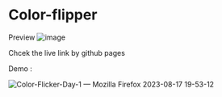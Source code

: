 # Color-flipper

Preview 
![image](https://github.com/itsvanshchavda/Color-flipper/assets/92269332/bf81f9e4-a676-4e39-b27b-29efbfe6d533)

Chcek the live link by github pages 

Demo : 

![Color-Flicker-Day-1 — Mozilla Firefox 2023-08-17 19-53-12](https://github.com/itsvanshchavda/Color-flipper/assets/92269332/8c5456ce-8144-4ea3-9d9e-b0c304138c48)
